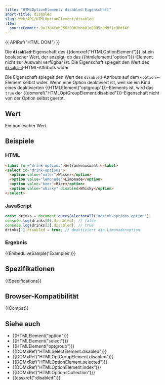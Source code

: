 ```yaml
---
title: "HTMLOptionElement: disabled-Eigenschaft"
short-title: disabled
slug: Web/API/HTMLOptionElement/disabled
l10n:
  sourceCommit: 9a1384feb06620002bbb01e8085c0d9f1e30df4f
---
```


{{ APIRef("HTML DOM") }}

Die **`disabled`**-Eigenschaft des {{domxref("HTMLOptionElement")}} ist ein boolescher Wert, der anzeigt, ob das {{htmlelement("option")}}-Element nicht zur Auswahl verfügbar ist. Die Eigenschaft spiegelt den Wert des [`disabled`](/de/docs/Web/HTML/Element/option#disabled)-HTML-Attributs wider.

Die Eigenschaft spiegelt den Wert des `disabled`-Attributs auf dem `<option>`-Element selbst wider. Wenn eine Option deaktiviert ist, weil sie ein Kind eines deaktivierten {{HTMLElement("optgroup")}}-Elements ist, wird das `true` der {{domxref("HTMLOptGroupElement.disabled")}}-Eigenschaft nicht von der Option selbst geerbt.

## Wert

Ein boolescher Wert.

## Beispiele

### HTML

```html
<label for="drink-options">Getränkeauswahl:</label>
<select id="drink-options">
  <option value="water">Wasser</option>
  <option value="lemonade">Limonade</option>
  <option value="beer">Bier</option>
  <option value="whisky" disabled>Whisky</option>
</select>
```

### JavaScript

```js
const drinks = document.querySelectorAll("#drink-options option");
console.log(drinks[0].disabled); // false
console.log(drinks[3].disabled); // true
drinks[1].disabled = true; // deaktiviert die Limonadenoption
```

### Ergebnis

{{EmbedLiveSample('Examples')}}

## Spezifikationen

{{Specifications}}

## Browser-Kompatibilität

{{Compat}}

## Siehe auch

- {{HTMLElement("option")}}
- {{HTMLElement("select")}}
- {{HTMLElement("optgroup")}}
- {{DOMxRef("HTMLSelectElement.disabled")}}
- {{DOMxRef("HTMLOptGroupElement.disabled")}}
- {{DOMxRef("HTMLOptionElement.selected")}}
- {{DOMxRef("HTMLOptionElement.index")}}
- {{DOMxRef("HTMLOptionsCollection")}}
- {{cssxref(":disabled")}}
